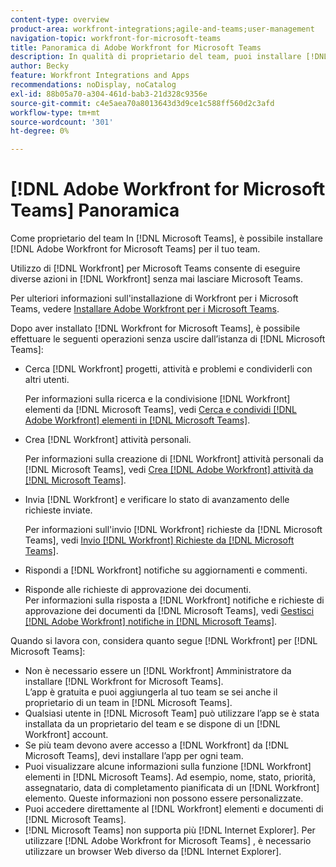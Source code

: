 ```yaml
---
content-type: overview
product-area: workfront-integrations;agile-and-teams;user-management
navigation-topic: workfront-for-microsoft-teams
title: Panoramica di Adobe Workfront for Microsoft Teams
description: In qualità di proprietario del team, puoi installare [!DNL Adobe Workfront for Microsoft Teams] per il tuo team.
author: Becky
feature: Workfront Integrations and Apps
recommendations: noDisplay, noCatalog
exl-id: 88b05a70-a304-461d-bab3-21d328c9356e
source-git-commit: c4e5aea70a8013643d3d9ce1c588ff560d2c3afd
workflow-type: tm+mt
source-wordcount: '301'
ht-degree: 0%

---
```


# [!DNL Adobe Workfront for Microsoft Teams] Panoramica

Come proprietario del team In [!DNL Microsoft Teams], è possibile installare [!DNL Adobe Workfront for Microsoft Teams] per il tuo team.

Utilizzo di [!DNL Workfront] per Microsoft Teams consente di eseguire diverse azioni in [!DNL Workfront] senza mai lasciare Microsoft Teams.

Per ulteriori informazioni sull&#39;installazione di Workfront per i Microsoft Teams, vedere [Installare Adobe Workfront per i Microsoft Teams](../../workfront-integrations-and-apps/using-workfront-with-microsoft-teams/install-workfront-ms-teams.md).

Dopo aver installato [!DNL Workfront for Microsoft Teams], è possibile effettuare le seguenti operazioni senza uscire dall’istanza di [!DNL Microsoft Teams]:

* Cerca [!DNL Workfront] progetti, attività e problemi e condividerli con altri utenti.

  Per informazioni sulla ricerca e la condivisione [!DNL Workfront] elementi da [!DNL Microsoft Teams], vedi [Cerca e condividi [!DNL Adobe Workfront] elementi in [!DNL Microsoft Teams]](../../workfront-integrations-and-apps/using-workfront-with-microsoft-teams/search-for-and-share-wf-items-in-ms-teams.md).

* Crea [!DNL Workfront] attività personali.

  Per informazioni sulla creazione di [!DNL Workfront] attività personali da [!DNL Microsoft Teams], vedi [Crea [!DNL Adobe Workfront] attività da [!DNL Microsoft Teams]](../../workfront-integrations-and-apps/using-workfront-with-microsoft-teams/create-workfront-tasks-from-ms-teams.md).

* Invia [!DNL Workfront] e verificare lo stato di avanzamento delle richieste inviate.

  Per informazioni sull&#39;invio [!DNL Workfront] richieste da [!DNL Microsoft Teams], vedi [Invio [!DNL Workfront] Richieste da [!DNL Microsoft Teams]](../../workfront-integrations-and-apps/using-workfront-with-microsoft-teams/submit-workfront-requests-from-ms-teams.md).

* Rispondi a [!DNL Workfront] notifiche su aggiornamenti e commenti.
* Risponde alle richieste di approvazione dei documenti.\
   Per informazioni sulla risposta a [!DNL Workfront] notifiche e richieste di approvazione dei documenti da [!DNL Microsoft Teams], vedi [Gestisci [!DNL Adobe Workfront] notifiche in [!DNL Microsoft Teams]](../../workfront-integrations-and-apps/using-workfront-with-microsoft-teams/manage-wf-notifications-approval-requests-ms-teams.md).

Quando si lavora con, considera quanto segue [!DNL Workfront] per [!DNL Microsoft Teams]:

* Non è necessario essere un [!DNL Workfront] Amministratore da installare [!DNL Workfront for Microsoft Teams].\
   L’app è gratuita e puoi aggiungerla al tuo team se sei anche il proprietario di un team in [!DNL Microsoft Teams].
* Qualsiasi utente in [!DNL Microsoft Team] può utilizzare l’app se è stata installata da un proprietario del team e se dispone di un [!DNL Workfront] account.
* Se più team devono avere accesso a [!DNL Workfront] da [!DNL Microsoft Teams], devi installare l’app per ogni team.
* Puoi visualizzare alcune informazioni sulla funzione [!DNL Workfront] elementi in [!DNL Microsoft Teams]. Ad esempio, nome, stato, priorità, assegnatario, data di completamento pianificata di un [!DNL Workfront] elemento. Queste informazioni non possono essere personalizzate.
* Puoi accedere direttamente al [!DNL Workfront] elementi e documenti di [!DNL Microsoft Teams].
* [!DNL Microsoft Teams] non supporta più [!DNL Internet Explorer]. Per utilizzare [!DNL Adobe Workfront for Microsoft Teams] , è necessario utilizzare un browser Web diverso da [!DNL Internet Explorer].
